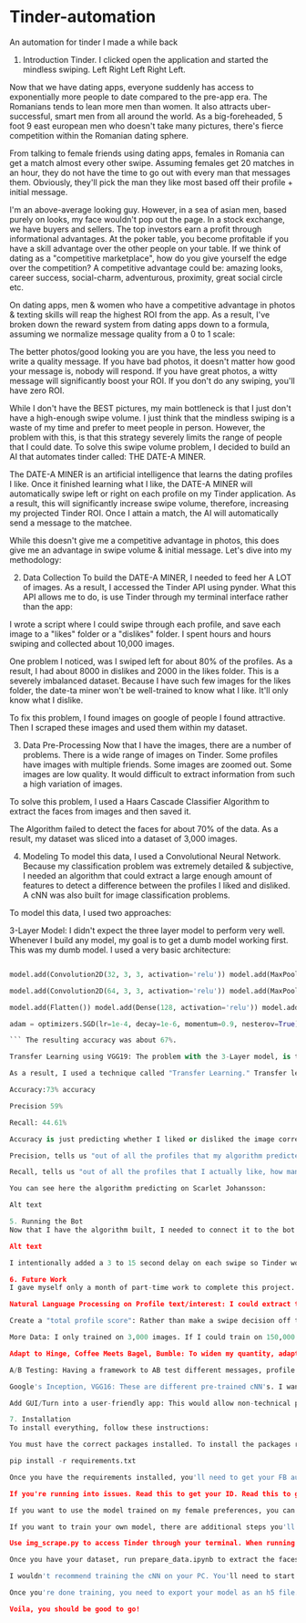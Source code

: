 # Tinder-automation
An automation for tinder I made a while back
1. Introduction
Tinder. I clicked open the application and started the mindless swiping. Left Right Left Right Left.

Now that we have dating apps, everyone suddenly has access to exponentially more people to date compared to the pre-app era. The Romanians tends to lean more men than women. It also attracts uber-successful, smart men from all around the world. As a big-foreheaded, 5 foot 9 east european men who doesn't take many pictures, there's fierce competition within the Romanian dating sphere.

From talking to female friends using dating apps, females in Romania can get a match almost every other swipe. Assuming females get 20 matches in an hour, they do not have the time to go out with every man that messages them. Obviously, they'll pick the man they like most based off their profile + initial message.

I'm an above-average looking guy. However, in a sea of asian men, based purely on looks, my face wouldn't pop out the page. In a stock exchange, we have buyers and sellers. The top investors earn a profit through informational advantages. At the poker table, you become profitable if you have a skill advantage over the other people on your table. If we think of dating as a "competitive marketplace", how do you give yourself the edge over the competition? A competitive advantage could be: amazing looks, career success, social-charm, adventurous, proximity, great social circle etc.

On dating apps, men & women who have a competitive advantage in photos & texting skills will reap the highest ROI from the app. As a result, I've broken down the reward system from dating apps down to a formula, assuming we normalize message quality from a 0 to 1 scale:



The better photos/good looking you are you have, the less you need to write a quality message. If you have bad photos, it doesn't matter how good your message is, nobody will respond. If you have great photos, a witty message will significantly boost your ROI. If you don't do any swiping, you'll have zero ROI.

While I don't have the BEST pictures, my main bottleneck is that I just don't have a high-enough swipe volume. I just think that the mindless swiping is a waste of my time and prefer to meet people in person. However, the problem with this, is that this strategy severely limits the range of people that I could date. To solve this swipe volume problem, I decided to build an AI that automates tinder called: THE DATE-A MINER.

The DATE-A MINER is an artificial intelligence that learns the dating profiles I like. Once it finished learning what I like, the DATE-A MINER will automatically swipe left or right on each profile on my Tinder application. As a result, this will significantly increase swipe volume, therefore, increasing my projected Tinder ROI. Once I attain a match, the AI will automatically send a message to the matchee.

While this doesn't give me a competitive advantage in photos, this does give me an advantage in swipe volume & initial message. Let's dive into my methodology:

2. Data Collection
To build the DATE-A MINER, I needed to feed her A LOT of images. As a result, I accessed the Tinder API using pynder. What this API allows me to do, is use Tinder through my terminal interface rather than the app:



I wrote a script where I could swipe through each profile, and save each image to a "likes" folder or a "dislikes" folder. I spent hours and hours swiping and collected about 10,000 images.

One problem I noticed, was I swiped left for about 80% of the profiles. As a result, I had about 8000 in dislikes and 2000 in the likes folder. This is a severely imbalanced dataset. Because I have such few images for the likes folder, the date-ta miner won't be well-trained to know what I like. It'll only know what I dislike.

To fix this problem, I found images on google of people I found attractive. Then I scraped these images and used them within my dataset.

3. Data Pre-Processing
Now that I have the images, there are a number of problems. There is a wide range of images on Tinder. Some profiles have images with multiple friends. Some images are zoomed out. Some images are low quality. It would difficult to extract information from such a high variation of images.

To solve this problem, I used a Haars Cascade Classifier Algorithm to extract the faces from images and then saved it.

The Algorithm failed to detect the faces for about 70% of the data. As a result, my dataset was sliced into a dataset of 3,000 images.

4. Modeling
To model this data, I used a Convolutional Neural Network. Because my classification problem was extremely detailed & subjective, I needed an algorithm that could extract a large enough amount of features to detect a difference between the profiles I liked and disliked. A cNN was also built for image classification problems.

To model this data, I used two approaches:

3-Layer Model: I didn't expect the three layer model to perform very well. Whenever I build any model, my goal is to get a dumb model working first. This was my dumb model. I used a very basic architecture:

```Python model = Sequential() model.add(Convolution2D(32, 3, 3, activation='relu', input_shape=(img_size, img_size, 3))) model.add(MaxPooling2D(pool_size=(2,2)))

model.add(Convolution2D(32, 3, 3, activation='relu')) model.add(MaxPooling2D(pool_size=(2,2)))

model.add(Convolution2D(64, 3, 3, activation='relu')) model.add(MaxPooling2D(pool_size=(2,2)))

model.add(Flatten()) model.add(Dense(128, activation='relu')) model.add(Dropout(0.5)) model.add(Dense(2, activation='softmax'))

adam = optimizers.SGD(lr=1e-4, decay=1e-6, momentum=0.9, nesterov=True) model.compile(loss='categorical_crossentropy', optimizer= adam, metrics=['accuracy'])

``` The resulting accuracy was about 67%.

Transfer Learning using VGG19: The problem with the 3-Layer model, is that I'm training the cNN on a SUPER small dataset: 3000 images. The best performing cNN's train on millions of images.

As a result, I used a technique called "Transfer Learning." Transfer learning, is basically taking a model someone else built and using it on your own data. This is usually the way to go when you have an extremely small dataset.

Accuracy:73% accuracy

Precision 59%

Recall: 44.61%

Accuracy is just predicting whether I liked or disliked the image correctly.

Precision, tells us "out of all the profiles that my algorithm predicted were true, how many did I actually like?" A low precision score would mean my algorithm wouldn't be useful since most of the matches I get are profiles I don't like.

Recall, tells us "out of all the profiles that I actually like, how many did the algorithm predict correctly?" If this score is low, it means the algorithm is being overly picky.

You can see here the algorithm predicting on Scarlet Johansson:

Alt text

5. Running the Bot
Now that I have the algorithm built, I needed to connect it to the bot. Builting the bot wasn't too difficult. Here, you can see the bot in action:

Alt text

I intentionally added a 3 to 15 second delay on each swipe so Tinder wouldn't find out that it was a bot running on my profile. Unfortunately, I did not have time to add a GUI to this program.

6. Future Work
I gave myself only a month of part-time work to complete this project. In reality, there's an infinite number of additional things I could do:

Natural Language Processing on Profile text/interest: I could extract the profile description and facebook interests and incorporate this into a scoring metric to develop more accurate swipes.

Create a "total profile score": Rather than make a swipe decision off the first valid picture, I could have the algorithm look at every picture and compile the cumulative swipe decisions into one scoring metric to decide if she should swipe right or left.

More Data: I only trained on 3,000 images. If I could train on 150,000 Tinder images, I'm confident I'd have an 80-90% performing algorithm. In addition, I could also improve the facial extraction program, so I'm not losing 70% of my data.

Adapt to Hinge, Coffee Meets Bagel, Bumble: To widen my quantity, adapt the algorithm to hit multiple channels:

A/B Testing: Having a framework to AB test different messages, profile pictures and have analytics supporting these different decisions.

Google's Inception, VGG16: These are different pre-trained cNN's. I wanted to try these but I ran out of time.

Add GUI/Turn into a user-friendly app: This would allow non-technical people to use this.

7. Installation
To install everything, follow these instructions:

You must have the correct packages installed. To install the packages run the following command on the commandline:

pip install -r requirements.txt

Once you have the requirements installed, you'll need to get your FB authentication token & ID and store it in the auth.json file. I have a script in here to extract the token called helpers.py so run that script.

If you're running into issues. Read this to get your ID. Read this to get your Token. If you really have trouble, you can message me.

If you want to use the model trained on my female preferences, you can now just run bot.py.

If you want to train your own model, there are additional steps you'll need to follow:

Use img_scrape.py to access Tinder through your terminal. When running the program, press 1 to dislike or 2 to like. Do this for thousands of images.

Once you have your dataset, run prepare_data.ipynb to extract the faces from the images. Save as a numpy file. Aim for 3000 use-able images for decent performance.

I wouldn't recommend training the cNN on your PC. You'll need to start a deep learning server using AWS or Google Cloud. On AWS, I used the Deep Learning AMI t2.medium.

Once you're done training, you need to export your model as an h5 file. Transport this h5 file into the bot. Within bot.py, find the load_model() function and plug the name of your file into that functino.

Voila, you should be good to go!
